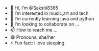 - 👋 Hi, I’m @Sakshi8365
- 👀 I’m interested in music,art and tech
- 🌱 I’m currently learning java and python
- 💞️ I’m looking to collaborate on ...
- 📫 How to reach me ...
- 😄 Pronouns: she/her
- ⚡ Fun fact: i love sleeping

<!---
Sakshi8365/Sakshi8365 is a ✨ special ✨ repository because its `README.md` (this file) appears on your GitHub profile.
You can click the Preview link to take a look at your changes.
--->
